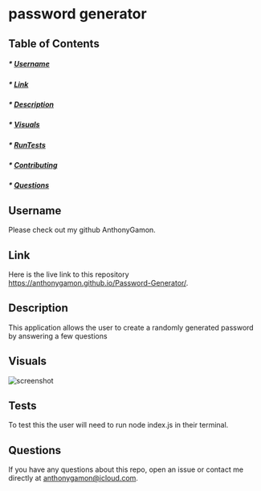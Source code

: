# password generator

## Table of Contents
##### * [Username](#username)
##### * [Link](#link)
##### * [Description](#description)
##### * [Visuals](#visuals)
##### * [RunTests](#tests)
##### * [Contributing](#contributing)
##### * [Questions](#questions)

## Username
Please check out my github AnthonyGamon.

## Link
Here is the live link to this repository https://anthonygamon.github.io/Password-Generator/.

## Description
This application allows the user to create a randomly generated password by answering a few questions

## Visuals
![screenshot](https://user-images.githubusercontent.com/68041150/94874520-ccb36580-0417-11eb-8a4d-1d2c014225af.jpeg)

## Tests
To test this the user will need to run node index.js in their terminal. 

## Questions
If you have any questions about this repo, open an issue or contact me directly at anthonygamon@icloud.com. 
